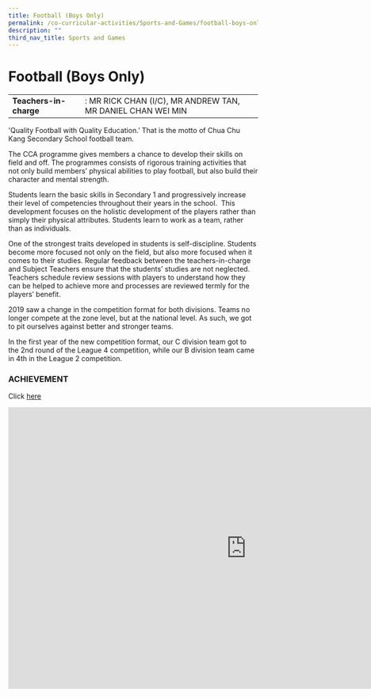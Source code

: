 ```yaml
---
title: Football (Boys Only)
permalink: /co-curricular-activities/Sports-and-Games/football-boys-only/
description: ""
third_nav_title: Sports and Games
---
```

# **Football (Boys Only)**

|  	|  	|
|---	|---	|
| **Teachers-in-charge** 	| : MR RICK CHAN (I/C), MR ANDREW TAN, MR DANIEL CHAN WEI MIN 	|

'Quality Football with Quality Education.’ That is the motto of Chua Chu Kang Secondary School football team.&nbsp;  


The CCA programme gives members a chance to develop their skills on field and off. The programmes consists of rigorous training activities that not only build members’ physical abilities to play football, but also build their character and mental strength.&nbsp;&nbsp;

Students learn the basic skills in Secondary 1 and progressively increase their level of competencies throughout their years in the school.&nbsp; This development focuses on the holistic development of the players rather than simply their physical attributes. Students learn to work as a team, rather than as individuals. 

One of the strongest traits developed in students is self-discipline. Students become more focused not only on the field, but also more focused when it comes to their studies. Regular feedback between the teachers-in-charge and Subject Teachers ensure that the students’ studies are not neglected. Teachers schedule review sessions with players to understand how they can be helped to achieve more and processes are reviewed termly for the players’ benefit.&nbsp;

2019 saw a change in the competition format for both divisions. Teams no longer compete at the zone level, but at the national level. As such, we got to pit ourselves against better and stronger teams.&nbsp;

In the first year of the new competition format, our C division team got to the 2nd round of the League 4 competition, while our B division team came in 4th in the League 2 competition.

  

### ACHIEVEMENT  

Click&nbsp;[here](https://staging.du7l9z039t2jh.amplifyapp.com/compassionate-leaders/cca-achievements/)


<iframe allowfullscreen="true" height="569" width="960" frameborder="0" src="https://docs.google.com/presentation/d/e/2PACX-1vS47I1e4Qs8UkAvo7kHWfpcrD8_ZgP0osv5e39GnSESx3TLjIyUJIRX-yBmCaXCf_ur65ZcWp3oKzgr/embed?start=true&amp;loop=true&amp;delayms=3000"></iframe>